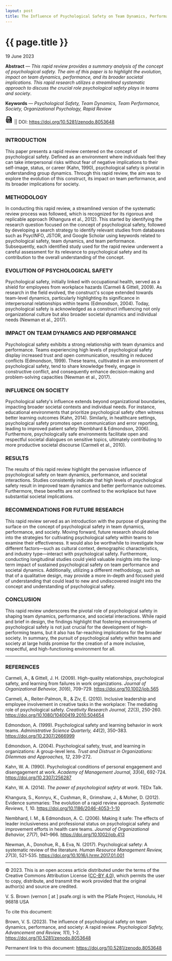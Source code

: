 ```yaml
---
layout: post
title: The Influence of Psychological Safety on Team Dynamics, Performance, and Society - A Rapid Review
---
```


{{ page.title }}
================

<p class="meta">19 June 2023</p>

**Abstract** — _This rapid review provides a summary analysis of the concept of 
psychological safety. The aim of this paper is to highlight the evolution, impact 
on team dynamics, performance, and its broader societal implications. This rapid 
research utilizes a streamlined systematic approach to discuss the crucial role 
psychological safety plays in teams and society_.

**Keywords** — _Psychological Safety, Team Dynamics, Team Performance, Society, 
Organizational Psychology, Rapid Review_

<a href="https://zenodo.org/record/8053648/files/Influence_of_Psychological_Safety_A_Rapid_Review.pdf?download=1" target="_blank"><img src="/images/pdf-icon.png" align="bottom"></a> || 
DOI: <a href="https://doi.org/10.5281/zenodo.8053648" target="_blank">https://doi.org/10.5281/zenodo.8053648</a>

__________________________________________________________________________________________________
### INTRODUCTION

This paper presents a rapid review centered on the concept of psychological safety. 
Defined as an environment where individuals feel they can take interpersonal risks 
without fear of negative implications to their self-image, status, or career 
(Kahn, 1990), psychological safety is pivotal in understanding group dynamics. 
Through this rapid review, the aim was to explore the evolution of this construct, 
its impact on team performance, and its broader implications for society.

### METHODOLOGY

In conducting this rapid review, a streamlined version of the systematic review 
process was followed, which is recognized for its rigorous and replicable approach 
(Khangura et al., 2012). This started by identifying the research question focused 
on the concept of psychological safety, followed by developing a search strategy to 
identify relevant studies from databases such as PsycINFO, JSTOR, and Google Scholar 
using keywords related to psychological safety, team dynamics, and team performance. 
Subsequently, each identified study used for the rapid review underwent a careful 
assessment for its relevance to psychological safety and its contribution to the 
overall understanding of the concept.

### EVOLUTION OF PSYCHOLOGICAL SAFETY

Psychological safety, initially linked with occupational health, served as a shield 
for employees from workplace hazards (Carmeli & Gittell, 2009). As research in the 
field evolved, the construct's scope extended towards team-level dynamics, particularly 
highlighting its significance in interpersonal relationships within teams 
(Edmondson, 2004). Today, psychological safety is acknowledged as a construct 
influencing not only organizational culture but also broader societal dynamics and 
individual needs (Newman et al., 2017).

### IMPACT ON TEAM DYNAMICS AND PERFORMANCE

Psychological safety exhibits a strong relationship with team dynamics and performance. 
Teams experiencing high levels of psychological safety display increased trust and 
open communication, resulting in reduced conflicts (Edmondson, 1999). These teams, 
cultivated in an environment of psychological safety, tend to share knowledge freely, 
engage in constructive conflict, and consequently enhance decision-making and 
problem-solving capacities (Newman et al., 2017).

### INFLUENCE ON SOCIETY

Psychological safety's influence extends beyond organizational boundaries, 
impacting broader societal contexts and individual needs. For instance, 
educational environments that prioritize psychological safety often witness 
better learning outcomes (Kahn, 2014). Similarly, in healthcare settings, 
psychological safety promotes open communication and error reporting, leading 
to improved patient safety (Nembhard & Edmondson, 2006). Furthermore, 
psychologically safe environments facilitate open and respectful societal 
dialogues on sensitive topics, ultimately contributing to more productive 
societal discourse (Carmeli et al., 2010). 

### RESULTS

The results of this rapid review highlight the pervasive influence of 
psychological safety on team dynamics, performance, and societal interactions. 
Studies consistently indicate that high levels of psychological safety 
result in improved team dynamics and better performance outcomes. Furthermore, 
these benefits are not confined to the workplace but have substantial societal 
implications.

### RECOMMENDATIONS FOR FUTURE RESEARCH

This rapid review served as an introduction with the purpose of gleaning 
the surface on the concept of psychological safety in team dynamics, 
performance, and society. Moving forward, future research should delve 
into the strategies for cultivating psychological safety within teams to 
examine their effectiveness. It would also be worthwhile to investigate 
how different factors—such as cultural context, demographic characteristics, 
and industry type—interact with psychological safety. Furthermore, conducting 
longitudinal studies could yield valuable insights into the long-term impact 
of sustained psychological safety on team performance and societal dynamics. 
Additionally, utilizing a different methodology, such as that of a qualitative 
design, may provide a more in-depth and focused yield of understanding that 
could lead to new and undiscovered insight into the concept and understanding 
of psychological safety.

### CONCLUSION

This rapid review underscores the pivotal role of psychological safety in 
shaping team dynamics, performance, and societal interactions. While rapid 
and brief in design, the findings highlight that fostering environments of 
psychological safety is not just crucial for the development of high-performing 
teams, but it also has far-reaching implications for the broader society. In 
summary, the pursuit of psychological safety within teams and society at large 
holds promise for the creation of a more inclusive, respectful, and 
high-functioning environment for all.

__________________________________________________________________________________________________

### REFERENCES

Carmeli, A., & Gittell, J. H. (2009). High-quality relationships, psychological 
safety, and learning from failures in work organizations. _Journal of 
Organizational Behavior, 30_(6), 709–729. https://doi.org/10.1002/job.565

Carmeli, A., Reiter-Palmon, R., & Ziv, E. (2010). Inclusive leadership and 
employee involvement in creative tasks in the workplace: The mediating role 
of psychological safety. _Creativity Research Journal, 22_(3), 250-260. 
https://doi.org/10.1080/10400419.2010.504654

Edmondson, A. (1999). Psychological safety and learning behavior in work teams. 
_Administrative Science Quarterly, 44_(2), 350–383. https://doi.org/10.2307/2666999

Edmondson, A. (2004). Psychological safety, trust, and learning in organizations: 
A group-level lens. _Trust and Distrust in Organizations: Dilemmas and 
Approaches, 12_, 239-272.

Kahn, W. A. (1990). Psychological conditions of personal engagement and 
disengagement at work. _Academy of Management Journal, 33_(4), 692-724. 
https://doi.org/10.2307/256287

Kahn, W. A. (2014). _The power of psychological safety at work_. TEDx Talk.

Khangura, S., Konnyu, K., Cushman, R., Grimshaw, J., & Moher, D. (2012). 
Evidence summaries: The evolution of a rapid review approach. _Systematic 
Reviews, 1_, 10. https://doi.org/10.1186/2046-4053-1-10

Nembhard, I. M., & Edmondson, A. C. (2006). Making it safe: The effects of 
leader inclusiveness and professional status on psychological safety and 
improvement efforts in health care teams. _Journal of Organizational Behavior, 
27_(7), 941–966. https://doi.org/10.1002/job.413

Newman, A., Donohue, R., & Eva, N. (2017). Psychological safety: A systematic 
review of the literature. _Human Resource Management Review, 27_(3), 521-535. 
https://doi.org/10.1016/j.hrmr.2017.01.001

__________________________________________________________________________________________________


© 2023. This is an open access article distributed under the terms of the 
Creative Commons Attribution License (<a href="https://creativecommons.org/licenses/by/4.0/legalcode" target="_blank">CC-BY 4.0</a>), 
which permits the user to copy, distribute, and transmit the work provided that 
the original author(s) and source are credited.

V. S. Brown (vernon [ at ] psafe.org) is with the PSafe Project, Honolulu, HI 96818 USA

To cite this document:

Brown, V. S. (2023). The influence of psychological safety on team dynamics, performance, 
and society: A rapid review. _Psychological Safety, Advancement and Review, 1_(1), 1-2. 
https://doi.org/10.5281/zenodo.8053648

Permanent link to this document:
<a href="https://doi.org/10.5281/zenodo.8053648" target="_blank">https://doi.org/10.5281/zenodo.8053648</a>

__________________________________________________________________________________________________
